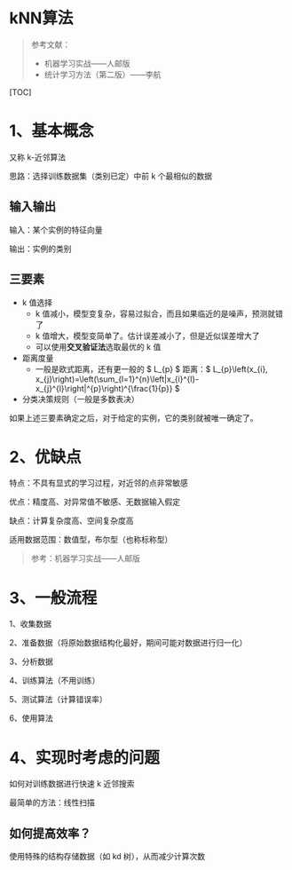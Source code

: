 # kNN算法

> 参考文献：
>
> - 机器学习实战——人邮版
> - 统计学习方法（第二版）——李航

[TOC]

# 1、基本概念

又称 k-近邻算法

思路：选择训练数据集（类别已定）中前 k 个最相似的数据

## 输入输出

输入：某个实例的特征向量

输出：实例的类别



## 三要素

- k 值选择
  - k 值减小，模型变复杂，容易过拟合，而且如果临近的是噪声，预测就错了
  - k 值增大，模型变简单了。估计误差减小了，但是近似误差增大了
  - 可以使用**交叉验证法**选取最优的 k 值
- 距离度量
  - 一般是欧式距离，还有更一般的 $ L_{p} $ 距离：$ L_{p}\left(x_{i}, x_{j}\right)=\left(\sum_{l=1}^{n}\left|x_{i}^{l}-x_{j}^{l}\right|^{p}\right)^{\frac{1}{p}} $
- 分类决策规则（一般是多数表决）

如果上述三要素确定之后，对于给定的实例，它的类别就被唯一确定了。

# 2、优缺点

特点：不具有显式的学习过程，对近邻的点非常敏感



优点：精度高、对异常值不敏感、无数据输入假定

缺点：计算复杂度高、空间复杂度高

适用数据范围：数值型，布尔型（也称标称型）

> 参考：机器学习实战——人邮版

# 3、一般流程

1、收集数据

2、准备数据（将原始数据结构化最好，期间可能对数据进行归一化）

3、分析数据

4、训练算法（不用训练）

5、测试算法（计算错误率）

6、使用算法

# 4、实现时考虑的问题

如何对训练数据进行快速 k 近邻搜索

最简单的方法：线性扫描

## 如何提高效率？

使用特殊的结构存储数据（如 kd 树），从而减少计算次数